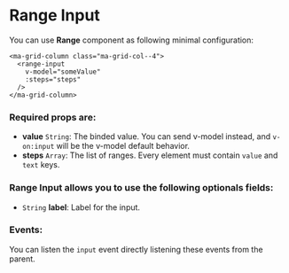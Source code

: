 # Range Input

You can use **Range** component as following minimal configuration:

```livescript
<ma-grid-column class="ma-grid-col--4">
  <range-input
    v-model="someValue"
    :steps="steps"
  />
</ma-grid-column>
```

### Required props are:

- **value** <code>String</code>: The binded value. You can send v-model instead, and `v-on:input` will be the v-model default behavior.
- **steps** <code>Array</code>: The list of ranges. Every element must contain `value` and `text` keys.

### Range Input allows you to use the following optionals fields:

- <code>String</code> **label**: Label for the input.


### Events:

You can listen the `input` event directly listening these events from the parent.
